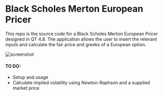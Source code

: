 # Black Scholes Merton European Pricer
This repo is the source code for a Black Scholes Merton European Pricer designed in QT 4.8.
The application allows the user to insert the relevant inputs and calculate the fair price and greeks of a European option.

![screenshot](https://github.com/giranm/BS_Pricer/blob/master/Screenshot.png)

#### TO DO:
- Setup and usage
- Calculate implied volatility using Newton-Raphson and a supplied market price

